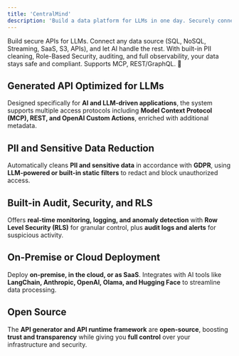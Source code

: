 ```yaml
---
title: 'CentralMind'
description: 'Build a data platform for LLMs in one day. Securely connect any data source and let AI handle the rest.'
---
```


Build secure APIs for LLMs. Connect any data source (SQL, NoSQL, Streaming, SaaS, S3, APIs), and let AI handle the rest. With built-in PII cleaning, Role-Based Security, auditing, and full observability, your data stays safe and compliant. Supports MCP, REST/GraphQL. 🚀

## Generated API Optimized for LLMs

Designed specifically for **AI and LLM-driven applications**, the system supports multiple access protocols including **Model Context Protocol (MCP), REST, and OpenAI Custom Actions**, enriched with additional metadata.

## PII and Sensitive Data Reduction

Automatically cleans **PII and sensitive data** in accordance with **GDPR**, using **LLM-powered or built-in static filters** to redact and block unauthorized access.

## Built-in Audit, Security, and RLS

Offers **real-time monitoring, logging, and anomaly detection** with **Row Level Security (RLS)** for granular control, plus **audit logs and alerts** for suspicious activity.

## On-Premise or Cloud Deployment

Deploy **on-premise, in the cloud, or as SaaS**. Integrates with AI tools like **LangChain, Anthropic, OpenAI, Olama, and Hugging Face** to streamline data processing.

## Open Source

The **API generator and API runtime framework** are **open-source**, boosting **trust and transparency** while giving you **full control** over your infrastructure and security.
